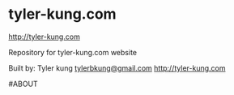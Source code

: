 # tyler-kung.com

http://tyler-kung.com

Repository for tyler-kung.com website

Built by: Tyler kung
tylerbkung@gmail.com
http://tyler-kung.com

#ABOUT
